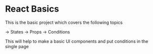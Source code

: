 # React Basics

This is the basic project which covers the following topics

-> States 
-> Props
-> Conditions

This will help to make a basic UI components and put conditions in the single page
